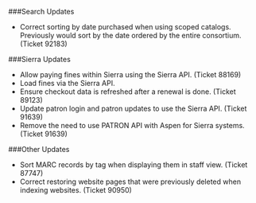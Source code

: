 ###Search Updates
- Correct sorting by date purchased when using scoped catalogs. Previously would sort by the date ordered by the entire consortium. (Ticket 92183)

###Sierra Updates
- Allow paying fines within Sierra using the Sierra API. (Ticket 88169)
- Load fines via the Sierra API. 
- Ensure checkout data is refreshed after a renewal is done. (Ticket 89123)
- Update patron login and patron updates to use the Sierra API. (Ticket 91639) 
- Remove the need to use PATRON API with Aspen for Sierra systems. (Ticket 91639)

###Other Updates
- Sort MARC records by tag when displaying them in staff view. (Ticket 87747)
- Correct restoring website pages that were previously deleted when indexing websites. (Ticket 90950)